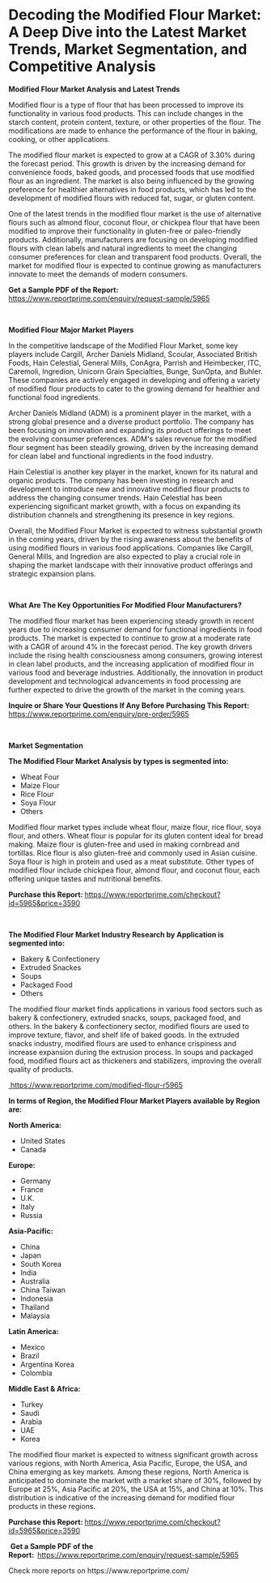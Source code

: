 <p><h1>Decoding the Modified Flour Market: A Deep Dive into the Latest Market Trends, Market Segmentation, and Competitive Analysis</h1></p><p><strong>Modified Flour Market Analysis and Latest Trends</strong></p>
<p><p>Modified flour is a type of flour that has been processed to improve its functionality in various food products. This can include changes in the starch content, protein content, texture, or other properties of the flour. The modifications are made to enhance the performance of the flour in baking, cooking, or other applications.</p><p>The modified flour market is expected to grow at a CAGR of 3.30% during the forecast period. This growth is driven by the increasing demand for convenience foods, baked goods, and processed foods that use modified flour as an ingredient. The market is also being influenced by the growing preference for healthier alternatives in food products, which has led to the development of modified flours with reduced fat, sugar, or gluten content.</p><p>One of the latest trends in the modified flour market is the use of alternative flours such as almond flour, coconut flour, or chickpea flour that have been modified to improve their functionality in gluten-free or paleo-friendly products. Additionally, manufacturers are focusing on developing modified flours with clean labels and natural ingredients to meet the changing consumer preferences for clean and transparent food products. Overall, the market for modified flour is expected to continue growing as manufacturers innovate to meet the demands of modern consumers.</p></p>
<p><strong>Get a Sample PDF of the Report:&nbsp;</strong> <a href="https://www.reportprime.com/enquiry/request-sample/5965">https://www.reportprime.com/enquiry/request-sample/5965</a></p>
<p>&nbsp;</p>
<p><strong>Modified Flour Major Market Players</strong></p>
<p><p>In the competitive landscape of the Modified Flour Market, some key players include Cargill, Archer Daniels Midland, Scoular, Associated British Foods, Hain Celestial, General Mills, ConAgra, Parrish and Heimbecker, ITC, Caremoli, Ingredion, Unicorn Grain Specialties, Bunge, SunOpta, and Buhler. These companies are actively engaged in developing and offering a variety of modified flour products to cater to the growing demand for healthier and functional food ingredients.</p><p>Archer Daniels Midland (ADM) is a prominent player in the market, with a strong global presence and a diverse product portfolio. The company has been focusing on innovation and expanding its product offerings to meet the evolving consumer preferences. ADM's sales revenue for the modified flour segment has been steadily growing, driven by the increasing demand for clean label and functional ingredients in the food industry.</p><p>Hain Celestial is another key player in the market, known for its natural and organic products. The company has been investing in research and development to introduce new and innovative modified flour products to address the changing consumer trends. Hain Celestial has been experiencing significant market growth, with a focus on expanding its distribution channels and strengthening its presence in key regions.</p><p>Overall, the Modified Flour Market is expected to witness substantial growth in the coming years, driven by the rising awareness about the benefits of using modified flours in various food applications. Companies like Cargill, General Mills, and Ingredion are also expected to play a crucial role in shaping the market landscape with their innovative product offerings and strategic expansion plans.</p></p>
<p>&nbsp;</p>
<p><strong>What Are The Key Opportunities For Modified Flour Manufacturers?</strong></p>
<p><p>The modified flour market has been experiencing steady growth in recent years due to increasing consumer demand for functional ingredients in food products. The market is expected to continue to grow at a moderate rate with a CAGR of around 4% in the forecast period. The key growth drivers include the rising health consciousness among consumers, growing interest in clean label products, and the increasing application of modified flour in various food and beverage industries. Additionally, the innovation in product development and technological advancements in food processing are further expected to drive the growth of the market in the coming years.</p></p>
<p><strong>Inquire or Share Your Questions If Any Before Purchasing This Report:</strong> <a href="https://www.reportprime.com/enquiry/pre-order/5965">https://www.reportprime.com/enquiry/pre-order/5965</a></p>
<p>&nbsp;</p>
<p><strong>Market Segmentation</strong></p>
<p><strong>The Modified Flour Market Analysis by types is segmented into:</strong></p>
<p><ul><li>Wheat Four</li><li>Maize Flour</li><li>Rice Flour</li><li>Soya Flour</li><li>Others</li></ul></p>
<p><p>Modified flour market types include wheat flour, maize flour, rice flour, soya flour, and others. Wheat flour is popular for its gluten content ideal for bread making. Maize flour is gluten-free and used in making cornbread and tortillas. Rice flour is also gluten-free and commonly used in Asian cuisine. Soya flour is high in protein and used as a meat substitute. Other types of modified flour include chickpea flour, almond flour, and coconut flour, each offering unique tastes and nutritional benefits.</p></p>
<p><strong>Purchase this Report:&nbsp;</strong><a href="https://www.reportprime.com/checkout?id=5965&price=3590">https://www.reportprime.com/checkout?id=5965&price=3590</a></p>
<p>&nbsp;</p>
<p><strong>The Modified Flour Market Industry Research by Application is segmented into:</strong></p>
<p><ul><li>Bakery & Confectionery</li><li>Extruded Snackes</li><li>Soups</li><li>Packaged Food</li><li>Others</li></ul></p>
<p><p>The modified flour market finds applications in various food sectors such as bakery & confectionery, extruded snacks, soups, packaged food, and others. In the bakery & confectionery sector, modified flours are used to improve texture, flavor, and shelf life of baked goods. In the extruded snacks industry, modified flours are used to enhance crispiness and increase expansion during the extrusion process. In soups and packaged food, modified flours act as thickeners and stabilizers, improving the overall quality of products.</p></p>
<p><a href="https://www.reportprime.com/modified-flour-r5965">&nbsp;https://www.reportprime.com/modified-flour-r5965</a></p>
<p><strong>In terms of Region, the Modified Flour Market Players available by Region are:</strong></p>
<p>
    <p> <strong> North America: </strong>
        <ul>
            <li>United States</li>
            <li>Canada</li>
        </ul>
        </p> 
    <p> <strong> Europe: </strong>
        <ul>
            <li>Germany</li>
            <li>France</li>
            <li>U.K.</li>
            <li>Italy</li>
            <li>Russia</li>
        </ul>
        </p> 
    <p> <strong> Asia-Pacific: </strong>
        <ul>
            <li>China</li>
            <li>Japan</li>
            <li>South Korea</li>
            <li>India</li>
            <li>Australia</li>
            <li>China Taiwan</li>
            <li>Indonesia</li>
            <li>Thailand</li>
            <li>Malaysia</li>
        </ul>
        </p> 
    <p> <strong> Latin America: </strong>
        <ul>
            <li>Mexico</li>
            <li>Brazil</li>
            <li>Argentina Korea</li>
            <li>Colombia</li>
        </ul>
        </p> 
    <p> <strong> Middle East & Africa: </strong>
        <ul>
            <li>Turkey</li>
            <li>Saudi</li>
            <li>Arabia</li>
            <li>UAE</li>
            <li>Korea</li>
        </ul>
    </p>
    </p>
<p><p>The modified flour market is expected to witness significant growth across various regions, with North America, Asia Pacific, Europe, the USA, and China emerging as key markets. Among these regions, North America is anticipated to dominate the market with a market share of 30%, followed by Europe at 25%, Asia Pacific at 20%, the USA at 15%, and China at 10%. This distribution is indicative of the increasing demand for modified flour products in these regions.</p></p>
<p><strong>Purchase this Report: </strong><a href="https://www.reportprime.com/checkout?id=5965&price=3590">https://www.reportprime.com/checkout?id=5965&price=3590</a></p>
<p>&nbsp;<strong>Get a Sample PDF of the Report:&nbsp;&nbsp;</strong><a href="https://www.reportprime.com/enquiry/request-sample/5965">https://www.reportprime.com/enquiry/request-sample/5965</a></p>
<p><strong></strong></p>
<p>Check more reports on https://www.reportprime.com/</p>